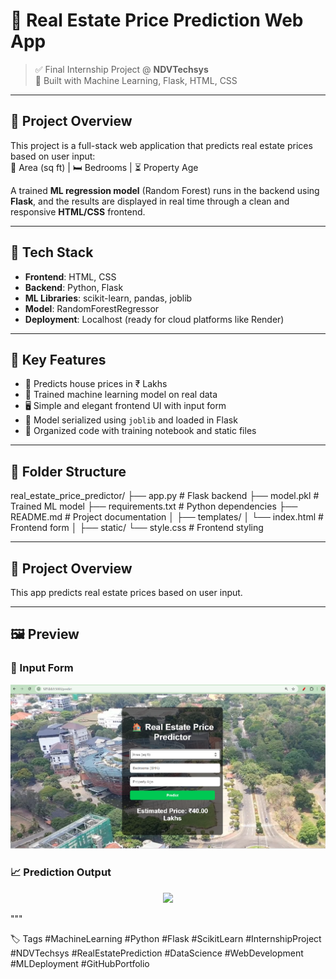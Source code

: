# 🏡 Real Estate Price Prediction Web App

> ✅ Final Internship Project @ **NDVTechsys**  
> 🚀 Built with Machine Learning, Flask, HTML, CSS

---

## 📌 Project Overview

This project is a full-stack web application that predicts real estate prices based on user input:  
📏 Area (sq ft) | 🛏 Bedrooms | ⏳ Property Age

A trained **ML regression model** (Random Forest) runs in the backend using **Flask**, and the results are displayed in real time through a clean and responsive **HTML/CSS** frontend.

---

## 🧠 Tech Stack

- **Frontend**: HTML, CSS
- **Backend**: Python, Flask
- **ML Libraries**: scikit-learn, pandas, joblib
- **Model**: RandomForestRegressor
- **Deployment**: Localhost (ready for cloud platforms like Render)

---

## 🧪 Key Features

- 🔢 Predicts house prices in ₹ Lakhs
- 🧠 Trained machine learning model on real data
- 🖥️ Simple and elegant frontend UI with input form
- 💾 Model serialized using `joblib` and loaded in Flask
- 📁 Organized code with training notebook and static files

---

## 📂 Folder Structure

real_estate_price_predictor/
├── app.py # Flask backend
├── model.pkl # Trained ML model
├── requirements.txt # Python dependencies
├── README.md # Project documentation
│
├── templates/
│ └── index.html # Frontend form 
│
├── static/
└── style.css # Frontend styling


---


## 🎯 Project Overview

This app predicts real estate prices based on user input.

---

## 🖼️ Preview

### 🧾 Input Form
![Form](static/image.png)

### 📈 Prediction Output
<p align="center">
  <img src="static/prediction_output.png" width= "500"/>
</p>
"""

🏷️ Tags
#MachineLearning #Python #Flask #ScikitLearn #InternshipProject #NDVTechsys
#RealEstatePrediction #DataScience #WebDevelopment #MLDeployment #GitHubPortfolio

